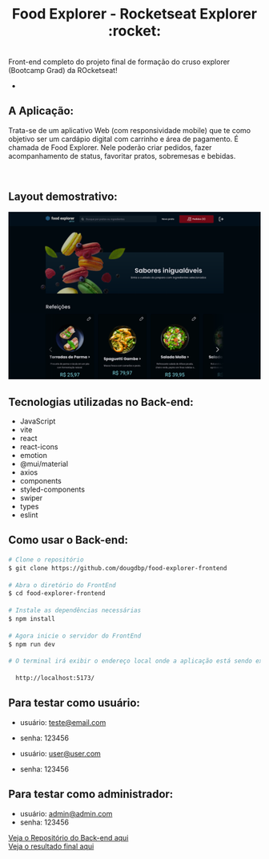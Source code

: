 <p align="center">
  <h1 align="center">Food Explorer - Rocketseat Explorer :rocket:</h1>
</p>
<br>
Front-end completo do projeto final de formação do cruso explorer (Bootcamp Grad) da ROcketseat!
<br>

-

## A Aplicação:

Trata-se de um aplicativo Web (com responsividade mobile) que te como objetivo ser um cardápio digital com carrinho e área de pagamento. É chamada de Food Explorer. Nele poderão criar pedidos, fazer acompanhamento de status, favoritar pratos, sobremesas e bebidas.

<br>

## Layout demostrativo:

![foodexplorer](https://github.com/dougdbp/food-explorer-frontend/blob/main/IMG%20para%20README.png?raw=true)

## Tecnologias utilizadas no Back-end:
- JavaScript
- vite
- react
- react-icons
- emotion
- @mui/material
- axios
- components
- styled-components
- swiper
- types
- eslint

## Como usar o Back-end:

```bash
# Clone o repositório
$ git clone https://github.com/dougdbp/food-explorer-frontend

# Abra o diretório do FrontEnd
$ cd food-explorer-frontend

# Instale as dependências necessárias
$ npm install

# Agora inicie o servidor do FrontEnd
$ npm run dev

# O terminal irá exibir o endereço local onde a aplicação está sendo executada. Basta digitar o mesmo endereço em seu navegador preferido. O endereço usado na criação do projeto foi este:

  http://localhost:5173/
```
## Para testar como usuário:
- usuário: teste@email.com
- senha: 123456

- usuário: user@user.com
- senha: 123456

## Para testar como administrador:
- usuário: admin@admin.com
- senha: 123456

[Veja o Repositório do Back-end aqui](https://github.com/dougdbp/food-explorer-backend)
<br>
[Veja o resultado final aqui](https://foodexplorerdd.netlify.app)